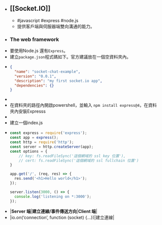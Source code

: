 - ## [[Socket.IO]]
	- #javascript #express #node.js
	- 提供客戶端與伺服器端雙向溝通的能力。
- ### The web framework
- 要使用Node.js 還有`Express`。
- 建立`package.json`程式碼如下。官方建議放在一個空資料夾內。
- ```Json
  {
    "name": "socket-chat-example",
    "version": "0.0.1",
    "description": "my first socket.io app",
    "dependencies": {}
  }
  ```
-
- 在資料夾的路徑內開啟powershell，並輸入 `npm install express@4`，在資料夾內安裝Expresss
-
- 建立一個index.js
- ```js
  const express = require('express');
  const app = express();
  const http = require('http');
  const server = http.createServer(app);
  const options = {
      // key: fs.readFileSync('這個網域的 ssl key 位置'),
      // cert: fs.readFileSync('這個網域的 ssl fullchain 位置')
  }
  
  app.get('/', (req, res) => {
    res.send('<h1>Hello world</h1>');
  });
  
  server.listen(3000, () => {
    console.log('listening on *:3000');
  });
  ```
- |**Server 端**|**建立連線/事件傳送方向**|**Client 端**|
- |io.on(‘connection’, function (socket) {…})|建立連線|